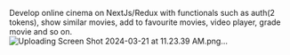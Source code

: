 Develop online cinema on NextJs/Redux with functionals such as auth(2 tokens), show similar movies, add to favourite movies, video player, grade movie and so on.
![Uploading Screen Shot 2024-03-21 at 11.23.39 AM.png…]()
